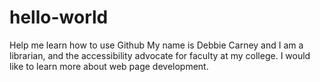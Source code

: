 # hello-world
Help me learn how to use Github
My name is Debbie Carney and I am a librarian, and the accessibility advocate for faculty at my college. I would like to learn more about web page development.
